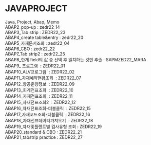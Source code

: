 # JAVAPROJECT<br>
Java, Project, Abap, Memo<br>
ABAP2_pop-up    : zedr22_14<br>
ABAP3_Tab strip : ZEDR22_23<br>
ABAP4_create table&entry : zedr22_20<br>
ABAP5_자재문서조회 : zedr22_04<br>
ABAP6_CBO : zedr22_22<br>
ABAP7_Tab strip2 : zedr22_25<br>
ABAP8_한개 field의 값 중 선택 후 일치하는 것만 추출 : SAPMZED22_MARA<br>
ABAP9_ 프로그램  : ZEDR22_01<br>
ABAP10_ALV프로그램  : ZEDR22_02<br>
ABAP11_자재예약현황조회  : ZEDR22_07<br>
ABAP12_항공운항정보  : ZEDR22_09<br>
ABAP13_회계전표조회  : ZEDR22_10<br>
ABAP14_자재전표조회  : ZEDR22_11<br>
ABAP15_자재전표조회2  : ZEDR22_12<br>
ABAP16_자재전표조회-더블클릭  : ZEDR22_15<br>
ABAP17_자재코드조회-더블클릭  : ZEDR22_16<br>
ABAP18_자재전표데이터가져오기  : ZEDR22_18<br>
ABAP19_자재및플랜트별 검사유형 조회 : ZEDR22_19<br>
ABAP20_standard & CBO : ZEDR22_21<br>
ABAP21_tabstrip practice : ZEDR22_27<br>

